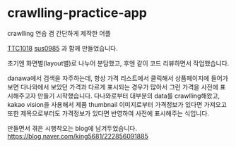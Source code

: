 # crawlling-practice-app
crawlling 연습 겸 간단하게 제작한 어플

[TTC1018](https://github.com/TTC1018)
[sus0985](https://github.com/sus0985)
과 함께 만들었습니다.

초기엔 화면별(layout별)로 나누어 분담했고, 후엔 같이 코드 리뷰하면서 작업했습니다.

danawa에서 검색을 자주하는데, 항상 가격 리스트에서 클릭해서 상품페이지에 들어가보면 다나와에서 보았던 가격과 다르게 표시되는 경우가 많아서 그런 가격을 사전에 표시해주고자 만들기 시작했습니다.
다나와로부터 대부분의 data를 crawlling해왔고, kakao vision을 사용해서 제품 thumbnail 이미지로부터 가격정보가 있다면 가져오고 또한 제목으로부터도 가격정보가 있다면 반영하여 사전에 표시해주는 식입니다.









만들면서 겪은 시행착오는 blog에 남겨두었습니다.
<https://blog.naver.com/king5681/222856091885>
